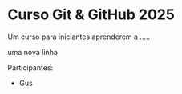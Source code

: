 # Curso Git & GitHub 2025

Um curso para iniciantes aprenderem a .....

uma nova linha


Participantes:
- Gus